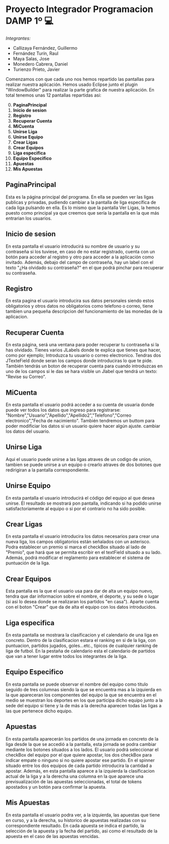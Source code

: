  # Proyecto Integrador Programacion DAMP 1º     :computer:

*Integrantes:*
- Callizaya Fernández, Guillermo
- Fernández Turín, Raul
- Maya Salas, Jose
- Monedero Cabrera, Daniel
- Turienzo Prieto, Javier

Comenzamos con que cada uno nos hemos repartido las pantallas para realizar nuestra aplicación. Hemos usado Eclipse junto el plugin "WindowBuilder" para realizar la parte grafica de nuestra aplicación.
En total tenemos unas 12 pantallas repartidas asi:

0. **PaginaPrincipal** 
1. **Inicio de sesion**
2. **Registro**
3. **Recuperar Cuenta**
4. **MiCuenta**
5. **Unirse Liga**
6. **Unirse Equipo**
7. **Crear Ligas** 
8. **Crear Equipos**
9. **Liga especifica**
10. **Equipo Especifico**
11. **Apuestas**
12. **Mis Apuestas**

## PaginaPrincipal
Esta es la página principal del programa. En ella se pueden ver las ligas publicas y privadas, pudiendo cambiar a la pantalla de liga específica de cada liga pulsando en ella. Es lo mismo que la pantalla Ver Ligas, la hemos puesto como principal ya que creemos que sería la pantalla en la que más entrarian los usuarios.
## Inicio de sesion
En esta pantalla el usuario introducirá su nombre de usuario y su contraseña si los tuviese, en caso de no estar registrado, cuenta con un botón para acceder al registro y otro para acceder a la aplicación como invitado. Además, debajo del campo de contraseña, hay un label con el texto "¿Ha olvidado su contraseña?" en el que podrá pinchar para recuperar su contraseña.
## Registro 
En esta pagina el usuario introducira sus datos personales siendo estos obligatorios y otros datos no obligatorios como telefono o correo, tiene tambien una pequeña descripcion del funcionamiento de las monedas de la aplicacion.
## Recuperar Cuenta
En esta página, será una ventana para poder recuperar tu contraseña si la has olvidado. Tienes varios JLabels donde te explica que tienes que hacer, como por ejemplo; Introduzca tu usuario o correo electronico.
Tendras dos JTexteField donde seran los campos donde introduciras lo que te pide. También tendrás un boton de recuperar cuenta para cuando introduzcas en uno de los campos si le das se hara visible un Jlabel que tendrá un texto: "Revise su Correo".
## MiCuenta
En esta pantalla el usuario podrá acceder a su cuenta de usuaria donde puede ver todos los datos que ingreso para registrarse: "Nombre","Usuario","Apellido","Apellido2","Telefono","Correo electronico","Fecha de nacimiento". También tendremos un buttom para poder modificiar los datos si un usuario quiere hacer algún ajuste.
cambiar los datos del usuario.
## Unirse Liga
Aqui el usuario puede unirse a las ligas atraves de un codigo de union, tambien se puede unirse a un equipo o crearlo atraves de dos botones que redirigiran a la pantalla correspondiente.
## Unirse Equipo
En esta pantalla el usuario introducirá el código del equipo al que desea unirse. El resultado se mostrará pon pantalla, indicando si ha podido unirse satisfactoriamente al equipo o si por el contrario no ha sido posible.
## Crear Ligas
En esta pantalla el usuario introducira los datos necesarios para crear una nueva liga, los campos obligatorios están señalados con un asterisco. Podra establecer un premio si marca el checkBox situado al lado de "Premio", que hará que se permita escribir en el textField situado a su lado. Además, podrá modificar el reglamento para establecer el sistema de puntuación de la liga. 
## Crear Equipos
Esta pantalla es la que el usuario usa para dar de alta un equipo nuevo, tendra que dar informacion sobre el nombre, el deporte, y su sede o lugar (si asi lo desea donde se realizaran los partidos "en casa"). Aparte cuenta con el boton "Crear" que da de alta el equipo con los datos introducidos.
## Liga especifica
En esta pantalla se mostrara la clasificacion y el calendario de una liga en concreto. Dentro de la clasificacion estara el ranking en si de la liga, con puntuacion, partidos jugados, goles...etc., tipicos de cualquier ranking de liga de futbol. En la pestaña de calendario esta el calendario de partidos que van a tener lugar entre todos los integrantes de la liga.
## Equipo Especifico
En esta pantalla se puede observar el nombre del equipo como titulo seguido de tres columnas siendo la que se encuentra mas a la izquierda en la que apareceran los componentes del equipo la que se encuentra en el medio se muestran los deportes en los que participa dicho equipo junto a la sede del equipo si tiene y la de más a la derecha aparecen todas las ligas a las que pertenece dicho equipo.
## Apuestas
En esta pantalla aparecerán los partidos de una jornada en concreto de la liga desde la que se accedió a la pantalla, esta jornada se podra cambiar mediante los botones situados a los lados. El usuario podrá seleccionar el checkBox del equipo por el que quiere apostar, los dos checkBox para indicar empate o ninguno si no quiere apostar ese partido. En el spinner situado entre los dos equipos de cada partido introducira la cantidad a apostar. Además, en esta pantalla aparece a la izquierda la clasificacion actual de la liga y a la derecha una columna en la que aparece una previsualización de las apuestas seleccionadas, el total de tokens apostados y un botón para confirmar la apuesta.
## Mis Apuestas
En esta pantalla el usuario podra ver, a la izquierda, las apuestas que tiene en curso, y a la derecha, su historico de apuestas realizadas con su correspondiente resultado. En cada apuesta se indica el partido, la selección de la apuesta y la fecha del partido, asi como el resultado de la apuesta en el caso de las apuestas vencidas.
